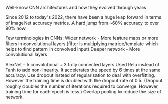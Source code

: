 Well-know CNN architectures and how they evolved through years

Since 2012 to today's 2022, there have been a huge leap forward in terms of ImageNet accuracy metrics. A hard jump from ~60% accuracy to over 90% now. 


Few terminologies in CNNs:
Wider network - More feature maps or more filters in convolutional layers (filter is multiplying matrice/template which helps to find pattern in convolved input)
Deeper network - More convolutional layers

AlexNet - 5 convolutional + 3 fully connected layers
Used Relu instead of Tanh to add non-linearity. It accelerates the speed by 6 times at the same accuracy.
Use dropout instead of regularisation to deal with overfitting. However the training time is doubled with the dropout rate of 0.5. (Dropout roughly doubles the number of iterations required to converge. However, training time for each epoch is less.)
Overlap pooling to reduce the size of network.
